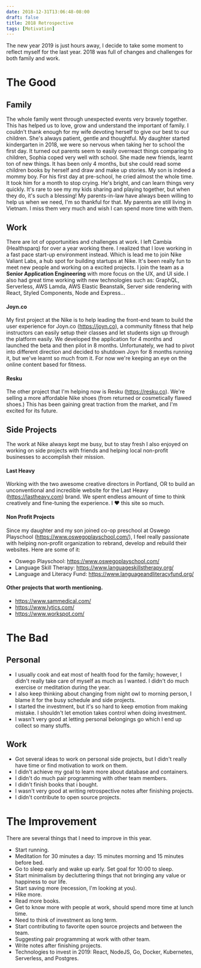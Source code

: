 ```yaml
---
date: 2018-12-31T13:06:48-08:00
draft: false
title: 2018 Retrospective
tags: [Motivation]
---
```


The new year 2019 is just hours away, I decide to take some moment to reflect
myself for the last year. 2018 was full of changes and challenges for both family
and work. 

# The Good

## Family
The whole family went through unexpected events very bravely together. This
has helped us to love, grow and understand the important of family. I couldn't
thank enough for my wife devoting herself to give our best to our children.
She's always patient, gentle and thoughtful. My daughter started kindergarten in
2018, we were so nervous when taking her to school the first day. It turned out
parents seem to easily overreact things comparing to children, Sophia coped very
well with school. She made new friends, learnt ton of new things. It has been
only 4 months, but she could read some children books by herself and draw and
make up stories. My son is indeed a mommy boy. For his first day at pre-school,
he cried almost the whole time. It took him for a month to stop crying. He's
bright, and can learn things very quickly. It's rare to see my my kids sharing
and playing together, but when they do, it's such a blessing! My parents-in-law
have always been willing to help us when we need, I'm so thankful for that. My parents are still living in Vietnam. I miss them very much and wish I can spend more time with them. 


## Work
There are lot of opportunities and challenges at work. I left Cambia
(Healthsparq) for over a year working there. I realized that I love working in a
fast pace start-up environment instead. Which is lead me to join Nike Valiant
Labs, a hub spot for building startups at Nike. It's been really fun to meet new
people and working on a excited projects. I join the team as a <b>Senior Application
Engineering</b> with more focus on the UX, and UI side.
I also had great time working with new technologies such as: GraphQL,
Serverless, AWS Lamda, AWS Elastic Beanstalk, Server side rendering with React,
Styled Components, Node and Express...

#### Joyn.co
My first project at the Nike is to help leading the front-end team to build the user experience for
Joyn.co (https://joyn.co), a community fitness that help instructors can easily setup
their classes and let students sign up through the platform easily. We developed
the application for 4 months and launched the beta and then pilot in 8 months.
Unfortunately, we had to pivot into different direction and decided to shutdown
Joyn for 8 months running it, but we've learnt so much from it. For now we're
keeping an eye on the online content based for fitness. 

#### Resku
The other project that I'm helping now is Resku (https://resku.co). We're selling a more affordable
Nike shoes (from returned or cosmetically flawed shoes.) This has been gaining
great traction from the market, and I'm excited for its future.


## Side Projects
The work at Nike always kept me busy, but to stay fresh I also enjoyed on
working on side projects with friends and helping local non-profit businesses to
accomplish their mission.

#### Last Heavy
Working with the two awesome creative directors in Portland, OR to build an
unconventional and incredible website for the Last Heavy (https://lastheavy.com)
brand. We spent endless amount of time to think creatively and fine-tuning the
experience. I ❤ this site so much.

#### Non Profit Projects
Since my daughter and my son joined co-op preschool at
Oswego Playschool (https://www.oswegoplayschool.com/), I feel really passionate
with helping non-profit organization to rebrand, develop and rebuild their
websites. Here are some of it:

- Oswego Playschool: https://www.oswegoplayschool.com/
- Language Skill Therapy: https://www.languageskillstherapy.org/
- Language and Literacy Fund: https://www.languageandliteracyfund.org/

#### Other projects that worth mentioning.
- https://www.sammedical.com/
- https://www.lytics.com/
- https://www.workspot.com/

# The Bad

## Personal
- I usually cook and eat most of health food for the family; however, I didn't
really take care of myself as much as I wanted. I didn't do much exercise or
meditation during the year. 
- I also keep thinking about changing from night owl to morning person, I blame
    it for the busy schedule and side projects.
- I started the investment, but it's so hard to keep emotion from making
    mistake. I shouldn't let emotion takes control when doing investment.
- I wasn't very good at letting personal belongings go which I end up collect so
    many stuffs.

## Work
- Got several ideas to work on personal side projects, but I didn't really have
    time or find motivation to work on them.
- I didn't achieve my goal to learn more about database and containers.
- I didn't do much pair programming with other team members.
- I didn't finish books that i bought.
- I wasn't very good at writing retrospective notes after finishing projects.
- I didn't contribute to open source projects.

# The Improvement
There are several things that I need to improve in this year.

- Start running.
- Meditation for 30 minutes a day: 15 minutes morning and 15 minutes before bed.
- Go to sleep early and wake up early. Set goal for 10:00 to sleep.
- Start minimalism by decluttering things that not bringing any value or
    happiness to our life.
- Start saving more (recession, I'm looking at you).
- Hike more.
- Read more books.
- Get to know more with people at work, should spend more time at lunch time.
- Need to think of investment as long term.
- Start contributing to favorite open source projects and between the team.
- Suggesting pair programming at work with other team.
- Write notes after finishing projects.
- Technologies to invest in 2019: React, NodeJS, Go, Docker,
    Kubernetes, Serverless, and Postgres.

